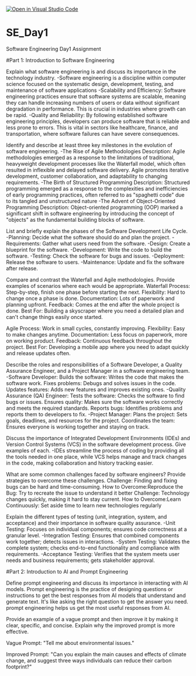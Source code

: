 [![Open in Visual Studio Code](https://classroom.github.com/assets/open-in-vscode-2e0aaae1b6195c2367325f4f02e2d04e9abb55f0b24a779b69b11b9e10269abc.svg)](https://classroom.github.com/online_ide?assignment_repo_id=15565330&assignment_repo_type=AssignmentRepo)
# SE_Day1
Software Engineering Day1 Assignment

#Part 1: Introduction to Software Engineering

Explain what software engineering is and discuss its importance in the technology industry.
-Software engineering is a discipline within computer science focused on the systematic design, development, testing, and maintenance of software applications
-Scalability and Efficiency: Software engineering practices ensure that software systems are scalable, meaning they can handle increasing numbers of users or data without significant degradation in performance. This is crucial in industries where growth can be rapid.
-Quality and Reliability: By following established software engineering principles, developers can produce software that is reliable and less prone to errors. This is vital in sectors like healthcare, finance, and transportation, where software failures can have severe consequences.

Identify and describe at least three key milestones in the evolution of software engineering.
-The Rise of Agile Methodologies 
Description: Agile methodologies emerged as a response to the limitations of traditional, heavyweight development processes like the Waterfall model, which often resulted in inflexible and delayed software delivery. Agile promotes iterative development, customer collaboration, and adaptability to changing requirements.
-The Birth of Structured Programming 
Description: Structured programming emerged as a response to the complexities and inefficiencies of early programming practices, often referred to as "spaghetti code" due to its tangled and unstructured nature
-The Advent of Object-Oriented Programming 
Description: Object-oriented programming (OOP) marked a significant shift in software engineering by introducing the concept of "objects" as the fundamental building blocks of software.

List and briefly explain the phases of the Software Development Life Cycle.
-Planning: Decide what the software should do and plan the project.
-Requirements: Gather what users need from the software.
-Design: Create a blueprint for the software.
-Development: Write the code to build the software.
-Testing: Check the software for bugs and issues.
-Deployment: Release the software to users.
-Maintenance: Update and fix the software after release.


Compare and contrast the Waterfall and Agile methodologies. Provide examples of scenarios where each would be appropriate.
Waterfall
Process: Step-by-step, finish one phase before starting the next.
Flexibility: Hard to change once a phase is done.
Documentation: Lots of paperwork and planning upfront.
Feedback: Comes at the end after the whole project is done.
Best For: Building a skyscraper where you need a detailed plan and can't change things easily once started.

Agile
Process: Work in small cycles, constantly improving.
Flexibility: Easy to make changes anytime.
Documentation: Less focus on paperwork, more on working product.
Feedback: Continuous feedback throughout the project.
Best For: Developing a mobile app where you need to adapt quickly and release updates often.

Describe the roles and responsibilities of a Software Developer, a Quality Assurance Engineer, and a Project Manager in a software engineering team.
-Software Developer:
Builds the software: Writes the code that makes the software work.
Fixes problems: Debugs and solves issues in the code.
Updates features: Adds new features and improves existing ones.
-Quality Assurance (QA) Engineer:
Tests the software: Checks the software to find bugs or issues.
Ensures quality: Makes sure the software works correctly and meets the required standards.
Reports bugs: Identifies problems and reports them to developers to fix.
-Project Manager:
Plans the project: Sets goals, deadlines, and resources for the project.
Coordinates the team: Ensures everyone is working together and staying on track.

Discuss the importance of Integrated Development Environments (IDEs) and Version Control Systems (VCS) in the software development process. Give examples of each.
-IDEs streamline the process of coding by providing all the tools needed in one place, while VCS helps manage and track changes in the code, making collaboration and history tracking easier.

What are some common challenges faced by software engineers? Provide strategies to overcome these challenges.
Challenge: Finding and fixing bugs can be hard and time-consuming.
How to Overcome:Reproduce the Bug: Try to recreate the issue to understand it better
Challenge: Technology changes quickly, making it hard to stay current.
How to Overcome:Learn Continuously: Set aside time to learn new technologies regularly

Explain the different types of testing (unit, integration, system, and acceptance) and their importance in software quality assurance.
-Unit Testing: Focuses on individual components; ensures code correctness at a granular level.
-Integration Testing: Ensures that combined components work together; detects issues in interactions.
-System Testing: Validates the complete system; checks end-to-end functionality and compliance with requirements.
-Acceptance Testing: Verifies that the system meets user needs and business requirements; gets stakeholder approval.

#Part 2: Introduction to AI and Prompt Engineering


Define prompt engineering and discuss its importance in interacting with AI models.
Prompt engineering is the practice of designing questions or instructions to get the best responses from AI models that understand and generate text. It's like asking the right question to get the answer you need.
 prompt engineering helps us get the most useful responses from AI. 
 
Provide an example of a vague prompt and then improve it by making it clear, specific, and concise. Explain why the improved prompt is more effective.

Vague Prompt:
"Tell me about environmental issues."

Improved Prompt:
"Can you explain the main causes and effects of climate change, and suggest three ways individuals can reduce their carbon footprint?"

